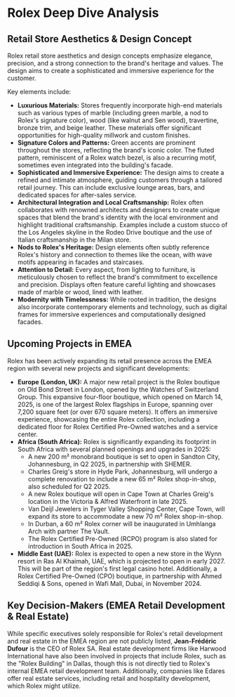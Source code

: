 # Rolex Deep Dive Analysis

## Retail Store Aesthetics & Design Concept

Rolex retail store aesthetics and design concepts emphasize elegance, precision, and a strong connection to the brand's heritage and values. The design aims to create a sophisticated and immersive experience for the customer.

Key elements include:

*   **Luxurious Materials:** Stores frequently incorporate high-end materials such as various types of marble (including green marble, a nod to Rolex's signature color), wood (like walnut and Sen wood), travertine, bronze trim, and beige leather. These materials offer significant opportunities for high-quality millwork and custom finishes.
*   **Signature Colors and Patterns:** Green accents are prominent throughout the stores, reflecting the brand's iconic color. The fluted pattern, reminiscent of a Rolex watch bezel, is also a recurring motif, sometimes even integrated into the building's facade.
*   **Sophisticated and Immersive Experience:** The design aims to create a refined and intimate atmosphere, guiding customers through a tailored retail journey. This can include exclusive lounge areas, bars, and dedicated spaces for after-sales service.
*   **Architectural Integration and Local Craftsmanship:** Rolex often collaborates with renowned architects and designers to create unique spaces that blend the brand's identity with the local environment and highlight traditional craftsmanship. Examples include a custom stucco of the Los Angeles skyline in the Rodeo Drive boutique and the use of Italian craftsmanship in the Milan store.
*   **Nods to Rolex's Heritage:** Design elements often subtly reference Rolex's history and connection to themes like the ocean, with wave motifs appearing in facades and staircases.
*   **Attention to Detail:** Every aspect, from lighting to furniture, is meticulously chosen to reflect the brand's commitment to excellence and precision. Displays often feature careful lighting and showcases made of marble or wood, lined with leather.
*   **Modernity with Timelessness:** While rooted in tradition, the designs also incorporate contemporary elements and technology, such as digital frames for immersive experiences and computationally designed facades.

## Upcoming Projects in EMEA

Rolex has been actively expanding its retail presence across the EMEA region with several new projects and significant developments:

*   **Europe (London, UK):** A major new retail project is the Rolex boutique on Old Bond Street in London, opened by the Watches of Switzerland Group. This expansive four-floor boutique, which opened on March 14, 2025, is one of the largest Rolex flagships in Europe, spanning over 7,200 square feet (or over 670 square meters). It offers an immersive experience, showcasing the entire Rolex collection, including a dedicated floor for Rolex Certified Pre-Owned watches and a service center.
*   **Africa (South Africa):** Rolex is significantly expanding its footprint in South Africa with several planned openings and upgrades in 2025:
    *   A new 200 m² monobrand boutique is set to open in Sandton City, Johannesburg, in Q2 2025, in partnership with SHEMER.
    *   Charles Greig's store in Hyde Park, Johannesburg, will undergo a complete renovation to include a new 65 m² Rolex shop-in-shop, also scheduled for Q2 2025.
    *   A new Rolex boutique will open in Cape Town at Charles Greig's location in the Victoria & Alfred Waterfront in late 2025.
    *   Van Deijl Jewelers in Tyger Valley Shopping Center, Cape Town, will expand its store to accommodate a new 70 m² Rolex shop-in-shop.
    *   In Durban, a 60 m² Rolex corner will be inaugurated in Umhlanga Arch with partner The Vault.
    *   The Rolex Certified Pre-Owned (RCPO) program is also slated for introduction in South Africa in 2025.
*   **Middle East (UAE):** Rolex is expected to open a new store in the Wynn resort in Ras Al Khaimah, UAE, which is projected to open in early 2027. This will be part of the region's first legal casino hotel. Additionally, a Rolex Certified Pre-Owned (CPO) boutique, in partnership with Ahmed Seddiqi & Sons, opened in Wafi Mall, Dubai, in November 2024.

## Key Decision-Makers (EMEA Retail Development & Real Estate)

While specific executives solely responsible for Rolex's retail development and real estate in the EMEA region are not publicly listed, **Jean-Frédéric Dufour** is the CEO of Rolex SA. Real estate development firms like Harwood International have also been involved in projects that include Rolex, such as the "Rolex Building" in Dallas, though this is not directly tied to Rolex's internal EMEA retail development team. Additionally, companies like Edares offer real estate services, including retail and hospitality development, which Rolex might utilize.